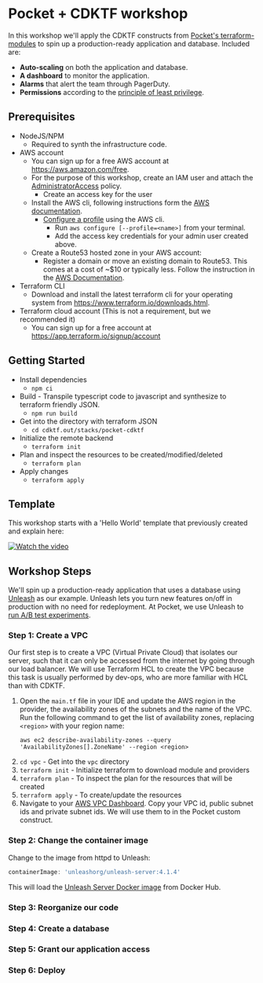 # Pocket + CDKTF workshop
In this workshop we'll apply the CDKTF constructs from
[Pocket's terraform-modules](https://www.npmjs.com/package/@pocket-tools/terraform-modules)
to spin up a production-ready application and database. Included are:

- **Auto-scaling** on both the application and database.
- **A dashboard** to monitor the application.
- **Alarms** that alert the team through PagerDuty.
- **Permissions** according to the [principle of least privilege](https://en.wikipedia.org/wiki/Principle_of_least_privilege). 

## Prerequisites
- NodeJS/NPM
  - Required to synth the infrastructure code.
- AWS account
  - You can sign up for a free AWS account at https://aws.amazon.com/free.
  - For the purpose of this workshop, create an IAM user and attach the [AdministratorAccess](https://console.aws.amazon.com/iam/home#policies/arn:aws:iam::aws:policy/AdministratorAccess) policy.
    - Create an access key for the user
  - Install the AWS cli, following instructions form the [AWS documentation](https://docs.aws.amazon.com/cli/latest/userguide/install-cliv2.html).
    - [Configure a profile](https://docs.aws.amazon.com/cli/latest/userguide/cli-configure-profiles.html) using the AWS cli.
      - Run `aws configure [--profile=<name>]` from your terminal.
      - Add the access key credentials for your admin user created above.
  - Create a Route53 hosted zone in your AWS account:
    - Register a domain or move an existing domain to Route53. This comes at a cost of ~$10 or typically less. Follow the instruction in the [AWS Documentation](https://docs.aws.amazon.com/Route53/latest/DeveloperGuide/domain-register.html#domain-register-procedure).
- Terraform CLI
  - Download and install the latest terraform cli for your operating system from https://www.terraform.io/downloads.html.
- Terraform cloud account (This is not a requirement, but we recommended it)
  - You can sign up for a free account at https://app.terraform.io/signup/account
  
## Getting Started
- Install dependencies
  - `npm ci`
- Build - Transpile typescript code to javascript and synthesize to terraform friendly JSON.
  - `npm run build`
- Get into the directory with terraform JSON
  - `cd cdktf.out/stacks/pocket-cdktf`
- Initialize the remote backend
  - `terraform init`
- Plan and inspect the resources to be created/modified/deleted
  - `terraform plan`
- Apply changes
  - `terraform apply`

## Template
This workshop starts with a 'Hello World' template that previously created and explain here:

[![Watch the video](https://img.youtube.com/vi/pj6iEqtYVsQ/default.jpg)](https://youtu.be/pj6iEqtYVsQ)


## Workshop Steps
We'll spin up a production-ready application that uses a database
using [Unleash](https://docs.getunleash.io/) as our example.
Unleash lets you turn new features on/off in production with no need for redeployment.
At Pocket, we use Unleash to 
[run A/B test experiments](https://www.getunleash.io/blog/a-b-n-experiments-in-3-simple-steps).

### Step 1: Create a VPC
Our first step is to create a VPC (Virtual Private Cloud)
that isolates our server, such that it can only be accessed
from the internet by going through our load balancer. 
We will use Terraform HCL to create the VPC because 
this task is usually performed by dev-ops, who are more familiar
with HCL than with CDKTF.

1. Open the `main.tf` file in your IDE and update the AWS region in the provider, the availability zones of the subnets and the name of the VPC. Run the following command to get the list of availability zones, replacing `<region>` with your region name:
    ```shell
    aws ec2 describe-availability-zones --query 'AvailabilityZones[].ZoneName' --region <region>
    ```
2. `cd vpc` - Get into the `vpc` directory
3. `terraform init` - Initialize terraform to download module and providers
4. `terraform plan` - To inspect the plan for the resources that will be created
5. `terraform apply` - To create/update the resources
6. Navigate to your [AWS VPC Dashboard](https://console.aws.amazon.com/vpc/home). Copy your VPC id, public subnet ids and private subnet ids. We will use them to in the Pocket custom construct.

### Step 2: Change the container image
Change to the image from httpd to Unleash:
```typescript
containerImage: 'unleashorg/unleash-server:4.1.4'
```

This will load the [Unleash Server Docker image](https://hub.docker.com/r/unleashorg/unleash-server)
from Docker Hub.

### Step 3: Reorganize our code


### Step 4: Create a database

### Step 5: Grant our application access

### Step 6: Deploy
